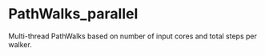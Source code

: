 # PathWalks_parallel
Multi-thread PathWalks based on number of input cores and total steps per walker.
